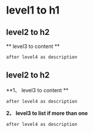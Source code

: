 
# level1 to h1


## level2 to h2

** level3 to content  **

`after level4 as description`


## level2 to h2

**1、  level3 to content  **

`after level4 as description`

**2、 level3 to list if more than one**

`after level4 as description`

